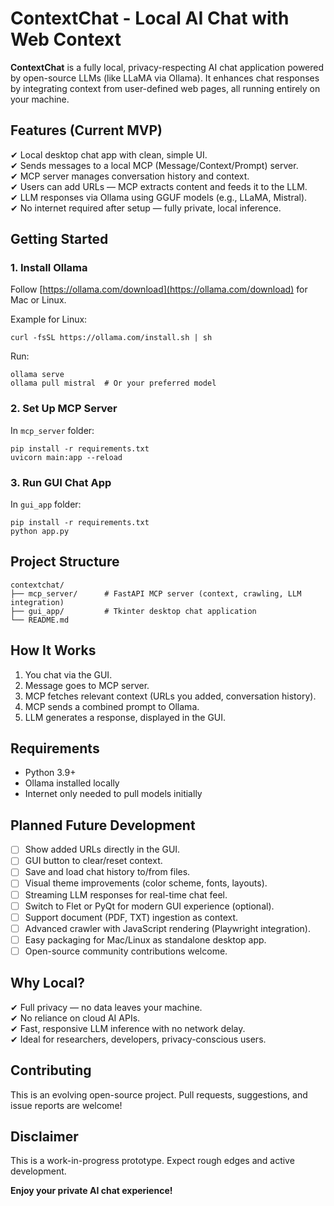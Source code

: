 
# ContextChat - Local AI Chat with Web Context

**ContextChat** is a fully local, privacy-respecting AI chat application powered by open-source LLMs (like LLaMA via Ollama). It enhances chat responses by integrating context from user-defined web pages, all running entirely on your machine.

## Features (Current MVP)

✔ Local desktop chat app with clean, simple UI.  
✔ Sends messages to a local MCP (Message/Context/Prompt) server.  
✔ MCP server manages conversation history and context.  
✔ Users can add URLs — MCP extracts content and feeds it to the LLM.  
✔ LLM responses via Ollama using GGUF models (e.g., LLaMA, Mistral).  
✔ No internet required after setup — fully private, local inference.  


## Getting Started

### 1. **Install Ollama**

Follow [https://ollama.com/download](https://ollama.com/download) for Mac or Linux.

Example for Linux:

```
curl -fsSL https://ollama.com/install.sh | sh
```

Run:

```
ollama serve
ollama pull mistral  # Or your preferred model
```

### 2. **Set Up MCP Server**

In `mcp_server` folder:

```
pip install -r requirements.txt
uvicorn main:app --reload
```

### 3. **Run GUI Chat App**

In `gui_app` folder:

```
pip install -r requirements.txt
python app.py
```


## Project Structure

```
contextchat/
├── mcp_server/      # FastAPI MCP server (context, crawling, LLM integration)
├── gui_app/         # Tkinter desktop chat application
└── README.md
```

## How It Works

1. You chat via the GUI.  
2. Message goes to MCP server.  
3. MCP fetches relevant context (URLs you added, conversation history).  
4. MCP sends a combined prompt to Ollama.  
5. LLM generates a response, displayed in the GUI.  

## Requirements

- Python 3.9+  
- Ollama installed locally  
- Internet only needed to pull models initially  

## Planned Future Development

- [ ] Show added URLs directly in the GUI.  
- [ ] GUI button to clear/reset context.  
- [ ] Save and load chat history to/from files.  
- [ ] Visual theme improvements (color scheme, fonts, layouts).  
- [ ] Streaming LLM responses for real-time chat feel.  
- [ ] Switch to Flet or PyQt for modern GUI experience (optional).  
- [ ] Support document (PDF, TXT) ingestion as context.  
- [ ] Advanced crawler with JavaScript rendering (Playwright integration).  
- [ ] Easy packaging for Mac/Linux as standalone desktop app.  
- [ ] Open-source community contributions welcome.  

## Why Local?

✔ Full privacy — no data leaves your machine.  
✔ No reliance on cloud AI APIs.  
✔ Fast, responsive LLM inference with no network delay.  
✔ Ideal for researchers, developers, privacy-conscious users.  

## Contributing

This is an evolving open-source project. Pull requests, suggestions, and issue reports are welcome!


## Disclaimer

This is a work-in-progress prototype. Expect rough edges and active development.  

**Enjoy your private AI chat experience!**
